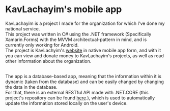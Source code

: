 <h1><b>KavLachayim's mobile app</h1></b>

KavLachayim is a project I made for the organization for which I've done my national service.<br/>
This project was written in C# using the .NET framework (Specifically Xamarin.Forms) with the MVVM architectual-pattern in mind, and is currently only working for Android.<br/>
The project is KavLachyim's <a href="https://www.kavlachayim.co.il">website</a> in native mobile app form, and with it you can view and donate money to KavLachayim's projects, as well as read other information about the organization.<br/><br/>

The app is a database-based app, meaning that the information within it is dynamic (taken from the database) and can be easily changed by changing the data in the database.<br/> For that, there is an external RESTful API made with .NET.CORE (this project's repository can be found <a href="https://www.github.com/Harelo/KavLachayimAPI">here</a>.), which is used to automatically update the information stored locally on the user's device.

